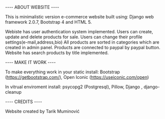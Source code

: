 ---- ABOUT WEBSITE ----

This is minimalistic version e-commerce website built using:
Django web framework 2.0.7, Bootstrap 4 and HTML 5. 

Webiste has user authentication system implemented.
Users can create, update and delete products for sale.
Users can change their profile settings(e-mail,address,bio)
All products are sorted in categories which are created in admin panel.
Products are connected to paypal by paypal button.
Website has search products by title implemented.


---- MAKE IT WORK ----

To make everything work in your static install: 
    Bootstrap (https://getbootstrap.com/), 
    Open Iconic (https://useiconic.com/open)

In vitrual enviroment install: 
    psycopg2 (Postgresql), Pillow, Django , django-cleanup


---- CREDITS ----

Website created by Tarik Muminović
